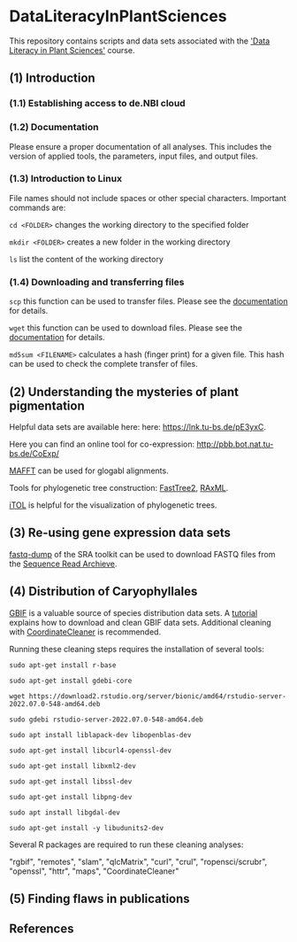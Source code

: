 # DataLiteracyInPlantSciences
This repository contains scripts and data sets associated with the ['Data Literacy in Plant Sciences'](https://github.com/bpucker/teaching/tree/master/GE32_DataLiteracyInPlantSciences) course.


## (1) Introduction
### (1.1) Establishing access to de.NBI cloud

### (1.2) Documentation
Please ensure a proper documentation of all analyses. This includes the version of applied tools, the parameters, input files, and output files.

### (1.3) Introduction to Linux
File names should not include spaces or other special characters.
Important commands are:

`cd <FOLDER>` changes the working directory to the specified folder

`mkdir <FOLDER>` creates a new folder in the working directory

`ls` list the content of the working directory

### (1.4) Downloading and transferring files
`scp` this function can be used to transfer files. Please see the [documentation](https://linux.die.net/man/1/scp) for details.

`wget` this function can be used to download files. Please see the [documentation](https://ftp.gnu.org/old-gnu/Manuals/wget-1.8.1/html_mono/wget.html) for details.

`md5sum <FILENAME>` calculates a hash (finger print) for a given file. This hash can be used to check the complete transfer of files.



## (2) Understanding the mysteries of plant pigmentation
Helpful data sets are available here: here: https://lnk.tu-bs.de/pE3yxC.

Here you can find an online tool for co-expression: http://pbb.bot.nat.tu-bs.de/CoExp/

[MAFFT](https://www.ebi.ac.uk/Tools/msa/mafft/) can be used for glogabl alignments.

Tools for phylogenetic tree construction: [FastTree2](http://www.microbesonline.org/fasttree/), [RAxML](https://cme.h-its.org/exelixis/web/software/raxml/).

[iTOL](https://itol.embl.de/) is helpful for the visualization of phylogenetic trees.


## (3) Re-using gene expression data sets

[fastq-dump](https://rnnh.github.io/bioinfo-notebook/docs/fastq-dump.html) of the SRA toolkit can be used to download FASTQ files from the [Sequence Read Archieve](https://www.ncbi.nlm.nih.gov/sra).



## (4) Distribution of Caryophyllales
[GBIF](https://www.gbif.org/) is a valuable source of species distribution data sets. A [tutorial](https://www.r-bloggers.com/2021/03/downloading-and-cleaning-gbif-data-with-r/) explains how to download and clean GBIF data sets. Additional cleaning with [CoordinateCleaner](https://ropensci.github.io/CoordinateCleaner/) is recommended.

Running these cleaning steps requires the installation of several tools:

`sudo apt-get install r-base`

`sudo apt-get install gdebi-core`

`wget https://download2.rstudio.org/server/bionic/amd64/rstudio-server-2022.07.0-548-amd64.deb`

`sudo gdebi rstudio-server-2022.07.0-548-amd64.deb`

`sudo apt install liblapack-dev libopenblas-dev`

`sudo apt-get install libcurl4-openssl-dev`

`sudo apt-get install libxml2-dev`

`sudo apt-get install libssl-dev`

`sudo apt-get install libpng-dev`

`sudo apt install libgdal-dev`

`sudo apt-get install -y libudunits2-dev`


Several R packages are required to run these cleaning analyses:

"rgbif", "remotes", "slam", "qlcMatrix", "curl", "crul", "ropensci/scrubr", "openssl", "httr", "maps", "CoordinateCleaner"


## (5) Finding flaws in publications

## References
